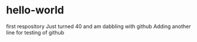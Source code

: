 # hello-world
first respository
Just turned 40 and am dabbling with github
Adding another line for testing of github
